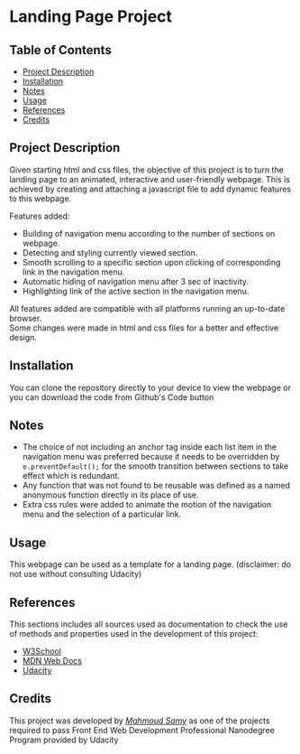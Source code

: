 # Landing Page Project

## Table of Contents

* [Project Description](#Project_Description)
* [Installation](#Installation)
* [Notes](#Notes)
* [Usage](#Usage)
* [References](#References)
* [Credits](#Credits)

## Project Description

Given starting html and css files, the objective of this project is to turn the landing page to an animated, interactive and user-friendly  webpage. This is achieved by creating and attaching a javascript file to add dynamic features to this webpage. 

Features added:

* Building of navigation menu according to the number of sections on webpage.
* Detecting and styling currently viewed section.
* Smooth scrolling to a specific section upon clicking of corresponding link in the navigation menu.
* Automatic hiding of navigation menu after 3 sec of inactivity.
* Highlighting link of the active section in the navigation menu.

All features added are compatible with all platforms running an up-to-date browser.  
Some changes were made in html and css files for a better and effective design.

## Installation

You can clone the repository directly to your device to view the webpage or you can download the code from Github's Code button

## Notes

* The choice of not including an anchor tag inside each list item in the navigation menu was preferred because it needs to be overridden by
 ```e.preventDefault();``` for the smooth transition between sections to take effect which is redundant.
* Any function that was not found to be reusable was defined as a named anonymous function directly in its place of use.
* Extra css rules were added to animate the motion of the navigation menu and the selection of a particular link.

## Usage

This webpage can be used as a template for a landing page. (disclaimer: do not use without consulting Udacity)

## References

This sections includes all sources used as documentation to check the use of methods and properties used in the development of this project:

* [W3School](https://www.w3schools.com/)
* [MDN Web Docs](https://developer.mozilla.org/en-US/)
* [Udacity](https://www.udacity.com/)

## Credits

This project was developed by *[Mahmoud Samy](https://github.com/MahmoudSamy1452)* as one of the projects required to pass Front End Web Development Professional Nanodegree Program provided by Udacity
